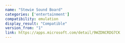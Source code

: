 ```yaml
---
name: "Stewie Sound Board"
categories: ['entertainment']
compatibility: emulation
display_result: "Compatible"
version_from: "1"
link: https://apps.microsoft.com/detail/9WZDNCRDG7CK
---
```

